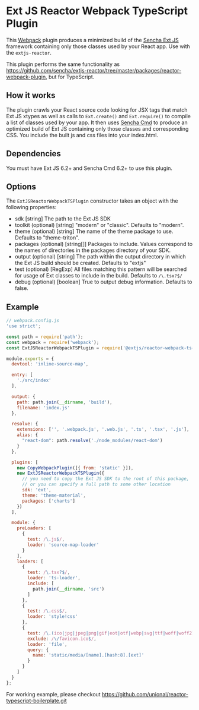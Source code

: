 # Ext JS Reactor Webpack TypeScript Plugin

This [Webpack](http://webpack.github.io/) plugin produces a minimized build of the [Sencha Ext JS](https://www.sencha.com/products/extjs) framework containing only those classes used by your React app.
Use with the `extjs-reactor`.

This plugin performs the same functionality as <https://github.com/sencha/extjs-reactor/tree/master/packages/reactor-webpack-plugin>, but for TypeScript.

## How it works

The plugin crawls your React source code looking for JSX tags that match Ext JS xtypes as well as calls to `Ext.create()` and `Ext.require()` to compile a list of classes used by your app.
It then uses [Sencha Cmd](https://www.sencha.com/products/extjs/cmd-download/) to produce an optimized build of Ext JS containing only those classes and corresponding CSS.
You include the built js and css files into your index.html.

## Dependencies

You must have Ext JS 6.2+ and Sencha Cmd 6.2+ to use this plugin.

## Options

The `ExtJSReactorWebpackTSPlugin` constructor takes an object with the following properties:

* sdk [string] The path to the Ext JS SDK
* toolkit (optional) [string] "modern" or "classic".  Defaults to "modern".
* theme (optional) [string] The name of the theme package to use. Defaults to "theme-triton".
* packages (optional) [string[]] Packages to include.  Values correspond to the names of directories in the packages directory of your SDK.
* output (optional) [string] The path within the output directory in which the Ext JS build should be created.  Defaults to "extjs"
* test (optional) [RegExp] All files matching this pattern will be searched for usage of Ext classes to include in the build.  Defaults to `/\.tsx?$/`
* debug (optional) [boolean] True to output debug information.  Defaults to false.

## Example

```js
// webpack.config.js
'use strict';

const path = require('path');
const webpack = require('webpack');
const ExtJSReactorWebpackTSPlugin = require('@extjs/reactor-webpack-ts-plugin');

module.exports = {
  devtool: 'inline-source-map',

  entry: [
    './src/index'
  ],

  output: {
    path: path.join(__dirname, 'build'),
    filename: 'index.js'
  },

  resolve: {
    extensions: ['', '.webpack.js', '.web.js', '.ts', '.tsx', '.js'],
    alias: {
      "react-dom": path.resolve('./node_modules/react-dom')
    }
  },

  plugins: [
    new CopyWebpackPlugin([{ from: 'static' }]),
    new ExtJSReactorWebpackTSPlugin({
      // you need to copy the Ext JS SDK to the root of this package,
      // or you can specify a full path to some other location
      sdk: 'ext',
      theme: 'theme-material',
      packages: ['charts']
    })
  ],

  module: {
    preLoaders: [
      {
        test: /\.js$/,
        loader: 'source-map-loader'
      }
    ],
    loaders: [
      {
        test: /\.tsx?$/,
        loader: 'ts-loader',
        include: [
          path.join(__dirname, 'src')
        ]
      },
      {
        test: /\.css$/,
        loader: 'style!css'
      },
      {
        test: /\.(ico|jpg|jpeg|png|gif|eot|otf|webp|svg|ttf|woff|woff2)(\?.*)?$/,
        exclude: /\/favicon.ico$/,
        loader: 'file',
        query: {
          name: 'static/media/[name].[hash:8].[ext]'
        }
      }
    ]
  }
};
```

For working example, please checkout <https://github.com/unional/reactor-typescript-boilerplate.git>
